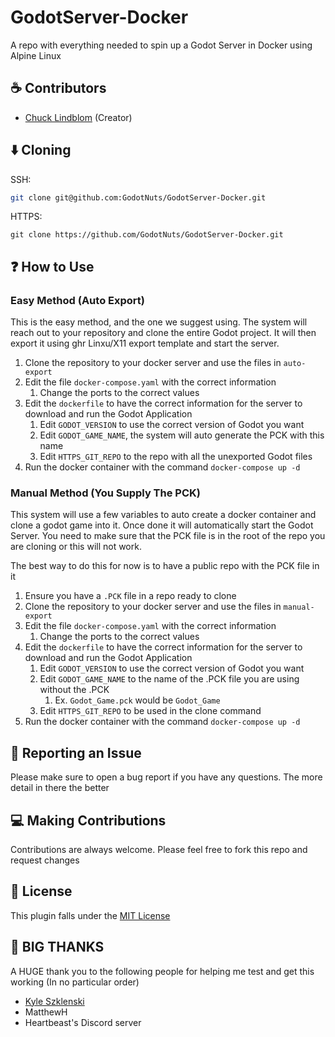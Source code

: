 # GodotServer-Docker

A repo with everything needed to spin up a Godot Server in Docker using Alpine Linux

## :coffee: Contributors

- [Chuck Lindblom](https://github.com/BearDooks) (Creator)


## :arrow_down:  Cloning
SSH:
```bash
git clone git@github.com:GodotNuts/GodotServer-Docker.git
```

HTTPS:
```
git clone https://github.com/GodotNuts/GodotServer-Docker.git
```

## :question: How to Use

### Easy Method (Auto Export)

This is the easy method, and the one we suggest using. The system will reach out to your repository and clone the entire Godot project. It will then export it using ghr Linxu/X11 export template and start the server.

1. Clone the repository to your docker server and use the files in `auto-export`
2. Edit the file `docker-compose.yaml` with the correct information
    1. Change the ports to the correct values
3. Edit the `dockerfile` to have the correct information for the server to download and run the Godot Application
    1. Edit `GODOT_VERSION` to use the correct version of Godot you want
    2. Edit `GODOT_GAME_NAME`, the system will auto generate the PCK with this name
    3. Edit `HTTPS_GIT_REPO` to the repo with all the unexported Godot files
4. Run the docker container with the command `docker-compose up -d`

### Manual Method (You Supply The PCK)

This system will use a few variables to auto create a docker container and clone a godot game into it. Once done it will automatically start the Godot Server. You need to make sure that the PCK file is in the root of the repo you are cloning or this will not work.

The best way to do this for now is to have a public repo with the PCK file in it

1. Ensure you have a `.PCK` file in a repo ready to clone
2. Clone the repository to your docker server and use the files in `manual-export`
3. Edit the file `docker-compose.yaml` with the correct information
    1. Change the ports to the correct values
4. Edit the `dockerfile` to have the correct information for the server to download and run the Godot Application
    1. Edit `GODOT_VERSION` to use the correct version of Godot you want
    2. Edit `GODOT_GAME_NAME` to the name of the .PCK file you are using without the .PCK
        1. Ex. `Godot_Game.pck` would be `Godot_Game`
    3. Edit `HTTPS_GIT_REPO` to be used in the clone command
5. Run the docker container with the command `docker-compose up -d`

## :bug: Reporting an Issue

Please make sure to open a bug report if you have any questions. The more detail in there the better

## :computer: Making Contributions

Contributions are always welcome. Please feel free to fork this repo and request changes

## :memo:  License

This plugin falls under the [MIT License](https://github.com/GodotNuts/GodotServer-Docker/blob/main/LICENSE)

## :star2:  BIG THANKS

A HUGE thank you to the following people for helping me test and get this working (In no particular order)

* [Kyle Szklenski](https://github.com/WolfgangSenff)
* MatthewH
* Heartbeast's Discord server